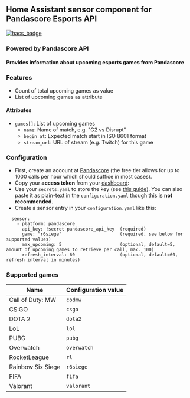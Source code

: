 ## Home Assistant sensor component for Pandascore Esports API 

[![hacs_badge](https://img.shields.io/badge/HACS-Default-orange.svg)](https://github.com/custom-components/hacs)
### Powered by Pandascore API

#### Provides information about upcoming esports games from Pandascore

### Features
- Count of total upcoming games as value
- List of upcoming games as attribute

#### Attributes
- `games[]`: List of upcoming games
  - `name`: Name of match, e.g. "G2 vs Disrupt"
  - `begin_at`: Expected match start in ISO 8601 format
  - `stream_url`: URL of stream (e.g. Twitch) for this game

### Configuration
- First, create an account at [Pandascore](https://app.pandascore.co/signup) (the free tier allows for up to 1000 calls per hour which should suffice in most cases).
- Copy your **access token** from your [dashboard](https://app.pandascore.co/dashboard/main):
- Use your `secrets.yaml` to store the key (see [this guide](https://www.home-assistant.io/docs/configuration/secrets/)).
  You can also paste it as plain-text in the `configuration.yaml` though this is **not recommended**.
- Create a sensor entry in your `configuration.yaml` like this:
```Configuration.yaml:
  sensor:
    - platform: pandascore
      api_key: !secret pandascore_api_key  (required)
      game: "r6siege"                      (required, see below for supported values)
      max_upcoming: 5                      (optional, default=5, amount of upcoming games to retrieve per call, max. 100)
      refresh_interval: 60                 (optional, default=60, refresh interval in minutes)
```

### Supported games
|Name|Configuration value|
|-----------------|-----------|
|Call of Duty: MW |`codmw`    |
|CS:GO            |`csgo`     |
|DOTA 2           |`dota2`    |
|LoL              |`lol`      |
|PUBG             |`pubg`     |
|Overwatch        |`overwatch`|
|RocketLeague     |`rl`       |
|Rainbow Six Siege|`r6siege`  |
|FIFA             |`fifa`     |
|Valorant         |`valorant` |